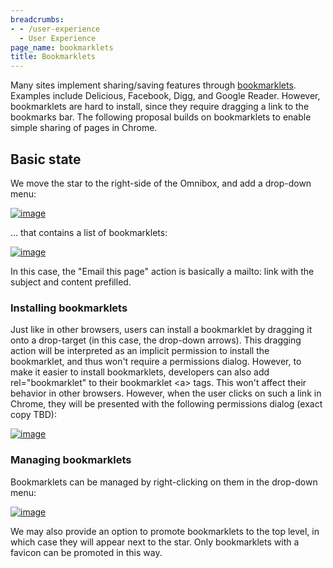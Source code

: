 ```yaml
---
breadcrumbs:
- - /user-experience
  - User Experience
page_name: bookmarklets
title: Bookmarklets
---
```


Many sites implement sharing/saving features through
[bookmarklets](http://www.bookmarklets.com/about/). Examples include Delicious,
Facebook, Digg, and Google Reader. However, bookmarklets are hard to install,
since they require dragging a link to the bookmarks bar. The following proposal
builds on bookmarklets to enable simple sharing of pages in Chrome.

## **Basic state**

We move the star to the right-side of the Omnibox, and add a drop-down menu:

[<img alt="image"
src="/user-experience/bookmarklets/default.png">](/user-experience/bookmarklets/default.png)

... that contains a list of bookmarklets:

[<img alt="image"
src="/user-experience/bookmarklets/menu.png">](/user-experience/bookmarklets/menu.png)

In this case, the "Email this page" action is basically a mailto: link with the
subject and content prefilled.

### Installing bookmarklets

Just like in other browsers, users can install a bookmarklet by dragging it onto a drop-target (in this case, the drop-down arrows). This dragging action will be interpreted as an implicit permission to install the bookmarklet, and thus won't require a permissions dialog.
However, to make it easier to install bookmarklets, developers can also add
rel="bookmarklet" to their bookmarklet &lt;a&gt; tags. This won't affect their
behavior in other browsers. However, when the user clicks on such a link in
Chrome, they will be presented with the following permissions dialog (exact copy
TBD):

[<img alt="image"
src="/user-experience/bookmarklets/install_dialog.png">](/user-experience/bookmarklets/install_dialog.png)

### **Managing bookmarklets**

Bookmarklets can be managed by right-clicking on them in the drop-down menu:

[<img alt="image"
src="/user-experience/bookmarklets/menu_context.png">](/user-experience/bookmarklets/menu_context.png)

We may also provide an option to promote bookmarklets to the top level, in which
case they will appear next to the star. Only bookmarklets with a favicon can be
promoted in this way.